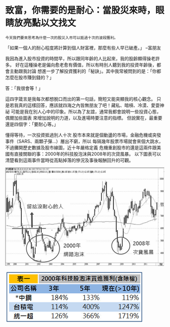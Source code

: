 # 致富，你需要的是耐心：當股災來時，眼睛放亮點以文找文

 `今天我們要來思考為什麼一次的股災入市可以抵過十次的波段獲利。`
 
 
 「如果一個人的耐心程度將計算到個人財富裡，那麼有些人早已破產。」 –富朋友

我因為進入股市投資的時間早，所以跟同年齡的人比起來，我的股齡顯得操老許多。
好在這種操老是偏向愈老愈有價值，所以有時別人聽到我的投資年齡後，都會主動跟我討論
想進一步了解投資獲利的「秘訣」。其中我常被問到的是：「你都怎麼在股市賺到錢的？」

答：「我很會等！」

這四字箴言是我每次都想脫口而出的第一句話，簡短又能突顯我的核心觀念。
只是若我真的這樣回答，應該就四海之內皆無朋友了吧！藏私、暗槓、冷漠、愛耍神祕
可能是我在別人心中的印象。所以為了友誼，通常我都會說明一些投資心態，偶爾加些圖表
來增加說明的力道，以及進場時要注意的指標。
但說實在，最重要還是四個字：「要耐心等。」


  懂得等待，一次投資抵過別人十次
股市本來就是個動盪的市場，金融危機或突發事件（SARS、兩顆子彈…）層出不窮，所以
每隔幾年股票市場就會來個大跳水，不過攤開歷史數據及股市線圖，近十年嚴格定義
危機重創股市的還是這兩件跟美國有直接關聯的事：2000年的科技股泡沫與2008年的次貸風暴。
以下圖表可以清楚看到這兩事件當時從高點掉落的慘況及事後報酬回升的可觀。



![](1.jpg)



![](2.jpg)




